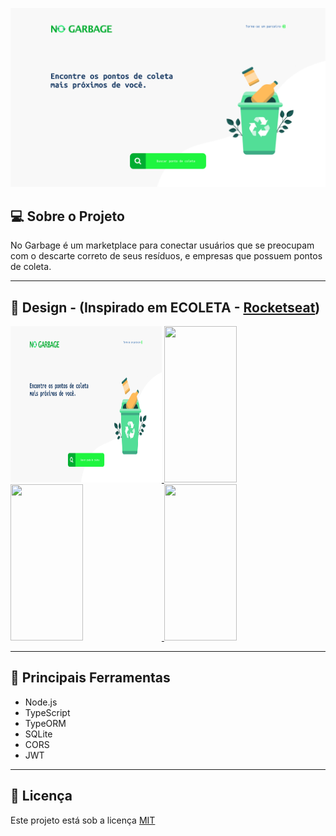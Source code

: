 ![Banner](./assets/Banner.svg "Banner")

## 💻 Sobre o Projeto
No Garbage é um marketplace para conectar usuários que se preocupam com o descarte correto de seus resíduos, e empresas que possuem pontos de coleta.

---

## 🎨 Design - (Inspirado em ECOLETA - [Rocketseat](https://rocketseat.com.br/))
<a href="https://www.figma.com/community/file/1008849382061885402" target="_blank">
  <img src="./assets/web/Home.svg" height="250px" width="48%"/>
  <img src="./assets/web/Profile.svg" height="250px" width="48%"/>
  <img src="./assets/web/Points.svg" height="250px" width="48%"/>
  <img src="./assets/web/PointsDetails.svg" height="250px" width="48%"/>
</a>

---

## 🧰 Principais Ferramentas
* Node.js
* TypeScript
* TypeORM
* SQLite
* CORS
* JWT

---

## 📝 Licença
Este projeto está sob a licença [MIT](./LICENSE)
